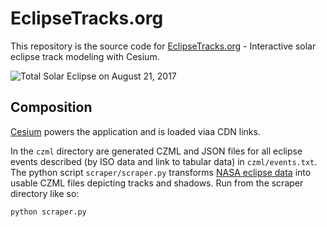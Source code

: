 # EclipseTracks.org

This repository is the source code for [EclipseTracks.org](http://eclipsetracks.org) - Interactive solar eclipse track modeling with Cesium.

![Total Solar Eclipse on August 21, 2017](https://i.imgur.com/uIQSDPK.jpg)

## Composition

[Cesium](https://github.com/AnalyticalGraphicsInc/cesium) powers the application and is loaded viaa CDN links.

In the `czml` directory are generated CZML and JSON files for all eclipse events described (by ISO data and link to tabular data) in `czml/events.txt`. The python script `scraper/scraper.py` transforms [NASA eclipse data](https://eclipse.gsfc.nasa.gov/solar.html) into usable CZML files depicting tracks and shadows. Run from the scraper directory like so:

`python scraper.py`
